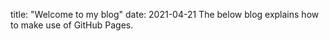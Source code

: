 title: "Welcome to my blog"
date: 2021-04-21
The below blog explains how to make use of GitHub Pages.
